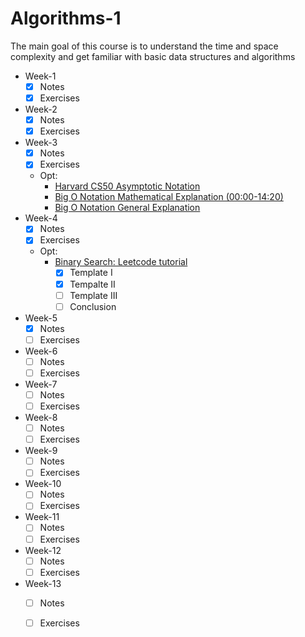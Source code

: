 # Algorithms-1

The main goal of this course is to understand the time and space complexity and get familiar with basic data structures and algorithms

* Week-1
  - [x] Notes
  - [x] Exercises
* Week-2
  - [x] Notes
  - [x] Exercises
* Week-3
  - [x] Notes
  - [x] Exercises
  * Opt:
    * [Harvard CS50 Asymptotic Notation](https://www.youtube.com/watch?v=iOq5kSKqeR4)
    * [Big O Notation Mathematical Explanation (00:00-14:20)](https://www.youtube.com/watch?v=ei-A_wy5Yxw&list=PL1BaGV1cIH4UhkL8a9bJGG356covJ76qN&index=3)
    * [Big O Notation General Explanation](https://www.youtube.com/watch?v=V6mKVRU1evU)
* Week-4
  - [x] Notes
  - [x] Exercises
  * Opt:
    * [Binary Search: Leetcode tutorial](https://leetcode.com/explore/learn/card/binary-search/)
        -[x] Template I
        -[x] Tempalte II
        -[ ] Template III
        -[ ] Conclusion
* Week-5
  - [x] Notes
  - [ ] Exercises
* Week-6
  - [ ] Notes
  - [ ] Exercises
* Week-7
  - [ ] Notes
  - [ ] Exercises
* Week-8
  - [ ] Notes
  - [ ] Exercises
* Week-9
  - [ ] Notes
  - [ ] Exercises
* Week-10
  - [ ] Notes
  - [ ] Exercises
* Week-11
  - [ ] Notes
  - [ ] Exercises
* Week-12
  - [ ] Notes
  - [ ] Exercises
* Week-13
  - [ ] Notes
  - [ ] Exercises

